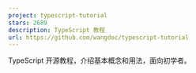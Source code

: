 ```yaml
---
project: typescript-tutorial
stars: 2689
description: TypeScript 教程
url: https://github.com/wangdoc/typescript-tutorial
---
```


TypeScript 开源教程，介绍基本概念和用法，面向初学者。

